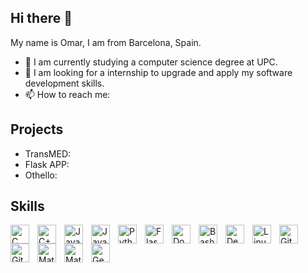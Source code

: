 ## Hi there 👋

My name is Omar, I am from Barcelona, Spain.

- 🔭 I am currently studying a computer science degree at UPC.
- 👯 I am looking for a internship to upgrade and apply my software development skills.
- 📫 How to reach me: 

## Projects

- TransMED:
- Flask APP:
- Othello:

## Skills

<img align="left" alt="C"           width="30px" style="padding-right:10px;" src="https://cdn.jsdelivr.net/gh/devicons/devicon/icons/c/c-original.svg"/>
<img align="left" alt="C++"         width="30px" style="padding-right:10px;" src="https://cdn.jsdelivr.net/gh/devicons/devicon/icons/cplusplus/cplusplus-original.svg"/>
<img align="left" alt="Java"        width="30px" style="padding-right:10px;" src="https://cdn.jsdelivr.net/gh/devicons/devicon/icons/java/java-original.svg"/>
<img align="left" alt="Javascript"  width="30px" style="padding-right:10px;" src="https://cdn.jsdelivr.net/gh/devicons/devicon/icons/javascript/javascript-original.svg"/>
<img align="left" alt="Python"      width="30px" style="padding-right:10px;" src="https://cdn.jsdelivr.net/gh/devicons/devicon/icons/python/python-original.svg"/>
<img align="left" alt="Flask"       width="30px" style="padding-right:10px;" src="https://seekicon.com/free-icon-download/flask_8.svg"/>
<img align="left" alt="Docker"      width="30px" style="padding-right:10px;" src="https://cdn.jsdelivr.net/gh/devicons/devicon/icons/docker/docker-original.svg"/>
<img align="left" alt="Bash"        width="30px" style="padding-right:10px;" src="https://cdn.jsdelivr.net/gh/devicons/devicon/icons/bash/bash-original.svg"/>
<img align="left" alt="Debian"      width="30px" style="padding-right:10px;" src="https://cdn.jsdelivr.net/gh/devicons/devicon/icons/debian/debian-original-wordmark.svg"/>
<img align="left" alt="Linux"       width="30px" style="padding-right:10px;" src="https://cdn.jsdelivr.net/gh/devicons/devicon/icons/linux/linux-original.svg"/>
<img align="left" alt="Git"         width="30px" style="padding-right:10px;" src="https://cdn.jsdelivr.net/gh/devicons/devicon/icons/git/git-original.svg"/>
<img align="left" alt="Github"      width="30px" style="padding-right:10px;" src="https://cdn.jsdelivr.net/gh/devicons/devicon/icons/github/github-original.svg"/>
<img align="left" alt="MatLab"      width="30px" style="padding-right:10px;" src="https://cdn.jsdelivr.net/gh/devicons/devicon/icons/matlab/matlab-original.svg"/>
<img align="left" alt="Mathematica" width="30px" style="padding-right:10px;" src="https://upload.wikimedia.org/wikipedia/commons/thumb/2/20/Mathematica_Logo.svg/983px-Mathematica_Logo.svg.png"/>
<img align="left" alt="GeoGebra"    width="30px" style="padding-right:10px;" src="https://upload.wikimedia.org/wikipedia/commons/thumb/5/57/Geogebra.svg/2048px-Geogebra.svg.png"/>

<br/>








## 

